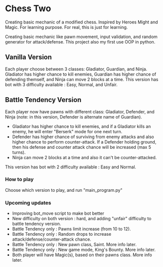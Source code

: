 # Chess Two
Creating basic mechanic of a modified chess. Inspired by Heroes Might and Magic. For learning purpose.
For real, this is just for learning.

Creating basic mechanic like pawn movement, input validation, and random generator for attack/defense. This project also my first use OOP in python.

## Vanilla Version
Each player choose between 3 classes: Gladiator, Guardian, and Ninja. Gladiator has higher chance to kill enemies, Guardian has higher chance of defending themself, and Ninja can move 2 blocks at a time. This version has bot with 3 difficulty available : Easy, Normal, and Unfair.
## Battle Tendency Version
Each player now have pawns with different class: Gladiator, Defender, and Ninja (note: in this version, Defender is alternate name of Guardian). 
* Gladiator has higher chance to kill enemies, and if a Gladiator kills an enemy, he will enter "Berserk" mode for one next turn.
* Defender has higher chance of surviving from enemy attacks and also higher chance to perform counter-attack. If a Defender holding ground, then his defense and counter attack chance will be increased (max 5 turns).
* Ninja can move 2 blocks at a time and also it can't be counter-attacked.

This version has bot with 2 difficulty available : Easy and Normal.

### How to play
Choose which version to play, and run "main_program.py"

### Upcoming updates
* Improving bot_move script to make bot better
* New difficulty on both version : hard, and adding "unfair" difficulty to battle tendency version.
* Battle Tendency only : Pawns limit increase (from 10 to 12).
* Battle Tendency only : Random drops to increase attack/defense/counter-attack chance.
* Battle Tendency only : New pawn class, Saint. More info later.
* Battle Tendency only : New game mode, King's Bounty. More info later.
* Both player will have Magic(s), based on their pawns class. More info later.
